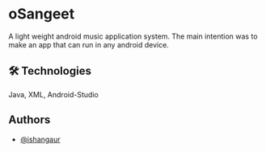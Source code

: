 
# oSangeet

A light weight android music application system. The main intention was to make an app that can 
run in any android device.

## 🛠 Technologies
Java, XML, Android-Studio


## Authors

- [@ishangaur](https://github.com/ishangaur07)

